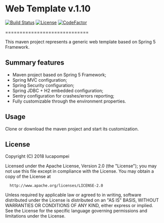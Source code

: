# Web Template v.1.10

[![Build Status](https://travis-ci.org/lucapompei/WebTemplate.svg?branch=master)](https://travis-ci.org/lucapompei/WebTemplate) [![License](https://img.shields.io/badge/License-Apache%202.0-blue.svg)](https://opensource.org/licenses/Apache-2.0) [![CodeFactor](https://www.codefactor.io/repository/github/lucapompei/webtemplate/badge)](https://www.codefactor.io/repository/github/lucapompei/webtemplate)

=============================

This maven project represents a generic web template based on Spring 5 Framework.


Summary features
-------

- Maven project based on Spring 5 Framework;
- Spring MVC configuration;
- Spring Security configuration;
- Spring JDBC + H2 embedded configuration;
- Sentry configuration for crashes/errors reporting;
- Fully customizable through the environment properties.


Usage
-------

Clone or download the maven project and start its customization.


License
-------

  Copyright (C) 2018 lucapompei
 
  Licensed under the Apache License, Version 2.0 (the "License");
  you may not use this file except in compliance with the License.
  You may obtain a copy of the License at
 
      http://www.apache.org/licenses/LICENSE-2.0
 
  Unless required by applicable law or agreed to in writing, software
  distributed under the License is distributed on an "AS IS" BASIS,
  WITHOUT WARRANTIES OR CONDITIONS OF ANY KIND, either express or implied.
  See the License for the specific language governing permissions and
  limitations under the License.
